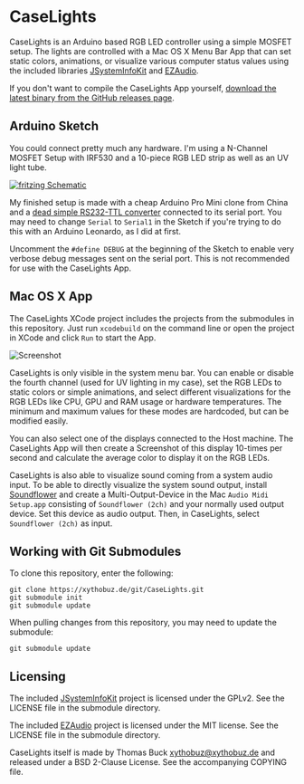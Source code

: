# CaseLights

CaseLights is an Arduino based RGB LED controller using a simple MOSFET setup. The lights are controlled with a Mac OS X Menu Bar App that can set static colors, animations, or visualize various computer status values using the included libraries [JSystemInfoKit](https://github.com/jBot-42/JSystemInfoKit) and [EZAudio](https://github.com/syedhali/EZAudio).

If you don't want to compile the CaseLights App yourself, [download the latest binary from the GitHub releases page](https://github.com/xythobuz/CaseLights/releases).

## Arduino Sketch

You could connect pretty much any hardware. I'm using a N-Channel MOSFET Setup with IRF530 and a 10-piece RGB LED strip as well as an UV light tube.

[![fritzing Schematic](https://i.imgur.com/jWLW22F.png)](https://i.imgur.com/sXAADUs.png)

My finished setup is made with a cheap Arduino Pro Mini clone from China and a [dead simple RS232-TTL converter](http://picprojects.org.uk/projects/simpleSIO/ssio.htm) connected to its serial port. You may need to change `Serial` to `Serial1` in the Sketch if you're trying to do this with an Arduino Leonardo, as I did at first.

Uncomment the `#define DEBUG` at the beginning of the Sketch to enable very verbose debug messages sent on the serial port. This is not recommended for use with the CaseLights App.

## Mac OS X App

The CaseLights XCode project includes the projects from the submodules in this repository. Just run `xcodebuild` on the command line or open the project in XCode and click `Run` to start the App.

![Screenshot](https://i.imgur.com/K7HuJPK.png)

CaseLights is only visible in the system menu bar. You can enable or disable the fourth channel (used for UV lighting in my case), set the RGB LEDs to static colors or simple animations, and select different visualizations for the RGB LEDs like CPU, GPU and RAM usage or hardware temperatures. The minimum and maximum values for these modes are hardcoded, but can be modified easily.

You can also select one of the displays connected to the Host machine. The CaseLights App will then create a Screenshot of this display 10-times per second and calculate the average color to display it on the RGB LEDs.

CaseLights is also able to visualize sound coming from a system audio input. To be able to directly visualize the system sound output, install [Soundflower](https://github.com/mattingalls/Soundflower) and create a Multi-Output-Device in the Mac `Audio Midi Setup.app` consisting of `Soundflower (2ch)` and your normally used output device. Set this device as audio output. Then, in CaseLights, select `Soundflower (2ch)` as input.

## Working with Git Submodules

To clone this repository, enter the following:

    git clone https://xythobuz.de/git/CaseLights.git
    git submodule init
    git submodule update

When pulling changes from this repository, you may need to update the submodule:

    git submodule update

## Licensing

The included [JSystemInfoKit](https://github.com/jBot-42/JSystemInfoKit) project is licensed under the GPLv2. See the LICENSE file in the submodule directory.

The included [EZAudio](https://github.com/syedhali/EZAudio) project is licensed under the MIT license. See the LICENSE file in the submodule directory.

CaseLights itself is made by Thomas Buck <xythobuz@xythobuz.de> and released under a BSD 2-Clause License. See the accompanying COPYING file.

